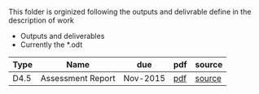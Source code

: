 This folder is orginized following the outputs and delivrable define in the description of work

* Outputs and deliverables
* Currently the *.odt 

 Type   | Name                                                     | due      | pdf | source
----|----|----|---|---
 D4.5 | Assessment Report | Nov-2015 | [pdf](https://github.com/openETCS/validation/blob/master/Reports/D4.5/D4.5.pdf)  | [source](https://github.com/openETCS/validation/blob/master/Reports/D4.5/D4.5.odt)
 
